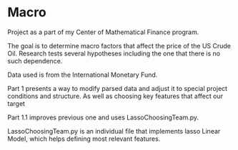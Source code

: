 # Macro

Project as a part of my Center of Mathematical Finance program.

The goal is to determine macro factors that affect the price of the US Crude Oil. 
Research tests several hypotheses including the one that there is no such dependence.  

Data used is from the International Monetary Fund.

Part 1 presents a way to modify parsed data and adjust it to special project conditions and structure. As well as choosing key features that affect our target

Part 1.1 improves previous one and uses LassoChoosingTeam.py.

LassoChoosingTeam.py is an individual file that implements lasso Linear Model, which helps defining most relevant features.
